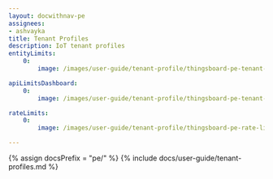 ```yaml
---
layout: docwithnav-pe
assignees:
- ashvayka
title: Tenant Profiles
description: IoT tenant profiles
entityLimits:
    0:
        image: /images/user-guide/tenant-profile/thingsboard-pe-tenant-profiles-entity-limits.png  

apiLimitsDashboard:
    0:
        image: /images/user-guide/tenant-profile/thingsboard-pe-tenant-profiles-api-limits-dashboard.png  

rateLimits:
    0:
        image: /images/user-guide/tenant-profile/thingsboard-pe-rate-limits.png  

---
```


{% assign docsPrefix = "pe/" %}
{% include docs/user-guide/tenant-profiles.md %}
